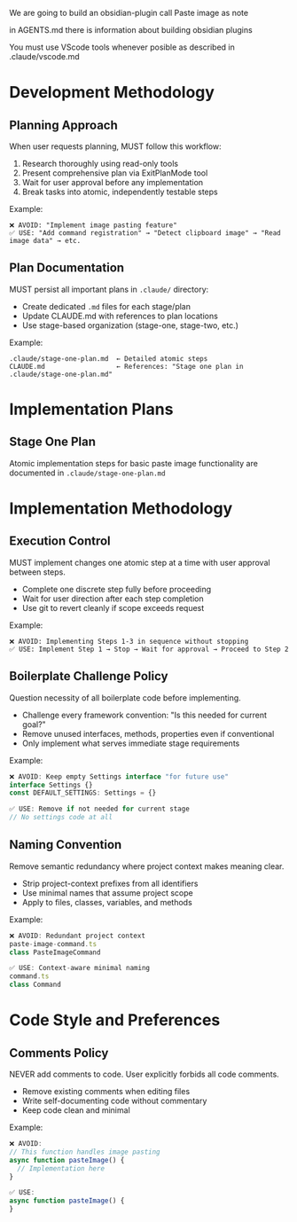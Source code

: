 We are going to build an obsidian-plugin call Paste image as note

in AGENTS.md there is information about building obsidian plugins

You must use VScode tools whenever posible as described in .claude/vscode.md

# Development Methodology

## Planning Approach
When user requests planning, MUST follow this workflow:
1. Research thoroughly using read-only tools
2. Present comprehensive plan via ExitPlanMode tool
3. Wait for user approval before any implementation
4. Break tasks into atomic, independently testable steps

Example:
```
❌ AVOID: "Implement image pasting feature"
✅ USE: "Add command registration" → "Detect clipboard image" → "Read image data" → etc.
```

## Plan Documentation
MUST persist all important plans in `.claude/` directory:
- Create dedicated `.md` files for each stage/plan
- Update CLAUDE.md with references to plan locations
- Use stage-based organization (stage-one, stage-two, etc.)

Example:
```
.claude/stage-one-plan.md  ← Detailed atomic steps
CLAUDE.md                  ← References: "Stage one plan in .claude/stage-one-plan.md"
```

# Implementation Plans

## Stage One Plan
Atomic implementation steps for basic paste image functionality are documented in `.claude/stage-one-plan.md`

# Implementation Methodology

## Execution Control
MUST implement changes one atomic step at a time with user approval between steps.
- Complete one discrete step fully before proceeding
- Wait for user direction after each step completion
- Use git to revert cleanly if scope exceeds request

Example:
```
❌ AVOID: Implementing Steps 1-3 in sequence without stopping
✅ USE: Implement Step 1 → Stop → Wait for approval → Proceed to Step 2
```

## Boilerplate Challenge Policy  
Question necessity of all boilerplate code before implementing.
- Challenge every framework convention: "Is this needed for current goal?"
- Remove unused interfaces, methods, properties even if conventional
- Only implement what serves immediate stage requirements

Example:
```typescript
❌ AVOID: Keep empty Settings interface "for future use"
interface Settings {}
const DEFAULT_SETTINGS: Settings = {}

✅ USE: Remove if not needed for current stage
// No settings code at all
```

## Naming Convention
Remove semantic redundancy where project context makes meaning clear.
- Strip project-context prefixes from all identifiers
- Use minimal names that assume project scope
- Apply to files, classes, variables, and methods

Example:
```typescript
❌ AVOID: Redundant project context
paste-image-command.ts
class PasteImageCommand

✅ USE: Context-aware minimal naming  
command.ts
class Command
```

# Code Style and Preferences

## Comments Policy
NEVER add comments to code. User explicitly forbids all code comments.
- Remove existing comments when editing files
- Write self-documenting code without commentary
- Keep code clean and minimal

Example:
```typescript
❌ AVOID:
// This function handles image pasting
async function pasteImage() {
  // Implementation here
}

✅ USE:
async function pasteImage() {
}
```
